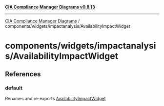[**CIA Compliance Manager Diagrams v0.8.13**](../../../../README.md)

***

[CIA Compliance Manager Diagrams](../../../../modules.md) / components/widgets/impactanalysis/AvailabilityImpactWidget

# components/widgets/impactanalysis/AvailabilityImpactWidget

## References

### default

Renames and re-exports [AvailabilityImpactWidget](../../../variables/AvailabilityImpactWidget.md)

